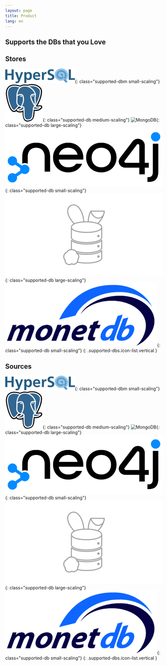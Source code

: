 ```yaml
---
layout: page
title: Product
lang: en
---
```


<div class="card block-100 text-centered">

## Supports the DBs that you Love
</div>


<div class="card card-secondary block-50 text-centered">

## Stores

![HyperSQL](/assets/images/third-party/supported-dbs/hypersql-logo.png){: class="supported-dbm small-scaling"}
![PostgreSQL](/assets/images/third-party/supported-dbs/psql-logo.png){: class="supported-db medium-scaling"}
![MongoDB](/assets/images/third-party/supported-dbs/mongo-symbol.png){: class="supported-db large-scaling"}
![Neo4J](/assets/images/third-party/supported-dbs/neo4j-logo_color.png){: class="supported-db small-scaling"}
![CottontailDB](/assets/images/third-party/supported-dbs/cottontail-logo.png){: class="supported-db large-scaling"}
![MonetDB](/assets/images/third-party/supported-dbs/monetdb-logo.png){: class="supported-db small-scaling"}
{: .supported-dbs.icon-list.vertical }
</div>


<div class="card card-secondary block-50 text-centered">

## Sources

![HyperSQL](/assets/images/third-party/supported-dbs/hypersql-logo.png){: class="supported-dbm small-scaling"}
![PostgreSQL](/assets/images/third-party/supported-dbs/psql-logo.png){: class="supported-db medium-scaling"}
![MongoDB](/assets/images/third-party/supported-dbs/mongo-symbol.png){: class="supported-db large-scaling"}
![Neo4J](/assets/images/third-party/supported-dbs/neo4j-logo_color.png){: class="supported-db small-scaling"}
![CottontailDB](/assets/images/third-party/supported-dbs/cottontail-logo.png){: class="supported-db large-scaling"}
![MonetDB](/assets/images/third-party/supported-dbs/monetdb-logo.png){: class="supported-db small-scaling"}
{: .supported-dbs.icon-list.vertical }
</div>